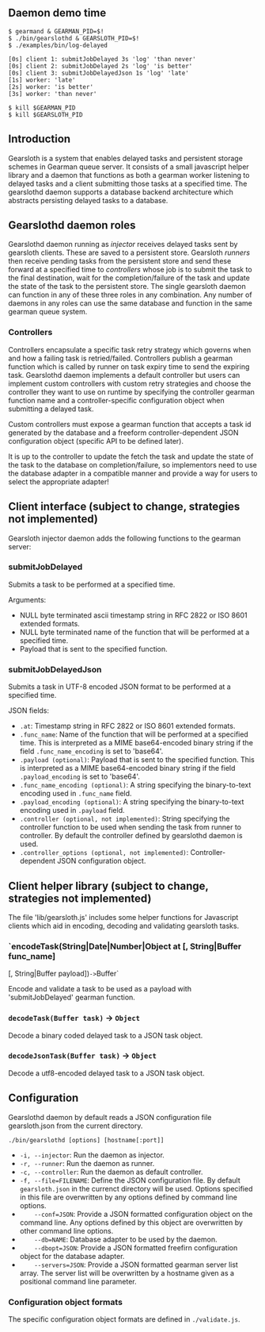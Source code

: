 ## Daemon demo time

    $ gearmand & GEARMAN_PID=$!
    $ ./bin/gearslothd & GEARSLOTH_PID=$!
    $ ./examples/bin/log-delayed

    [0s] client 1: submitJobDelayed 3s 'log' 'than never'
    [0s] client 2: submitJobDelayed 2s 'log' 'is better'
    [0s] client 3: submitJobDelayedJson 1s 'log' 'late'
    [1s] worker: 'late'
    [2s] worker: 'is better'
    [3s] worker: 'than never'

    $ kill $GEARMAN_PID
    $ kill $GEARSLOTH_PID

## Introduction

Gearsloth is a system that enables delayed tasks and persistent storage schemes
in Gearman queue server. It consists of a small javascript helper library and a
daemon that functions as both a gearman worker listening to delayed tasks and a
client submitting those tasks at a specified time. The gearslothd daemon
supports a database backend architecture which abstracts persisting delayed
tasks to a database.

## Gearslothd daemon roles

Gearslothd daemon running as *injector* receives delayed tasks sent by gearsloth
clients. These are saved to a persistent store. Gearsloth *runners* then
receive pending tasks from the persistent store and send these forward at a
specified time to *controllers* whose job is to submit the task to the final
destination, wait for the completion/failure of the task and update the state
of the task to the persistent store. The single gearsloth daemon can function in
any of these three roles in any combination. Any number of daemons in any roles
can use the same database and function in the same gearman queue system.

### Controllers

Controllers encapsulate a specific task retry strategy which governs when and
how a failing task is retried/failed. Controllers publish a gearman function
which is called by runner on task expiry time to send the expiring task.
Gearslothd daemon implements a default controller but users can implement
custom controllers with custom retry strategies and choose the controller
they want to use on runtime by specifying the controller gearman function name
and a controller-specific configuration object when submitting a delayed task.

Custom controllers must expose a gearman function that accepts a task id
generated by the database and a freeform controller-dependent JSON configuration
object (specific API to be defined later).

It is up to the controller to update the fetch the task and update the state of
the task to the database on completion/failure, so implementors need to use the
database adapter in a compatible manner and provide a way for users to select
the appropriate adapter!

## Client interface (subject to change, strategies not implemented)

Gearsloth injector daemon adds the following functions to the gearman server:

### submitJobDelayed

Submits a task to be performed at a specified time.

Arguments:

* NULL byte terminated ascii timestamp string in RFC 2822 or ISO 8601 extended
  formats.
* NULL byte terminated name of the function that will be performed at a
  specified time.
* Payload that is sent to the specified function.

### submitJobDelayedJson

Submits a task in UTF-8 encoded JSON format to be performed at a specified time.

JSON fields:

* `.at`: Timestamp string in RFC 2822 or ISO 8601 extended formats.
* `.func_name`: Name of the function that will be performed at a specified time.
  This is interpreted as a MIME base64-encoded binary string if the field
  `.func_name_encoding` is set to 'base64'.
* `.payload (optional)`: Payload that is sent to the specified function. This is
  interpreted as a MIME base64-encoded binary string if the field
  `.payload_encoding` is set to 'base64'.
* `.func_name_encoding (optional)`: A string specifying the binary-to-text
  encoding used in `.func_name` field.
* `.payload_encoding (optional)`: A string specifying the binary-to-text
  encoding used in `.payload` field.
* `.controller (optional, not implemented)`: String specifying the controller
  function to be used when sending the task from runner to controller. By
  default the controller defined by gearslothd daemon is used.
* `.controller_options (optional, not implemented)`: Controller-dependent
  JSON configuration object.

## Client helper library (subject to change, strategies not implemented)

The file 'lib/gearsloth.js' includes some helper functions for Javascript
clients which aid in encoding, decoding and validating gearsloth tasks.

### `encodeTask(String|Date|Number|Object at [, String|Buffer func_name]
[, String|Buffer payload])` -> `Buffer`

Encode and validate a task to be used as a payload with 'submitJobDelayed'
gearman function.

### `decodeTask(Buffer task)` -> `Object`

Decode a binary coded delayed task to a JSON task object.

### `decodeJsonTask(Buffer task)` -> `Object`

Decode a utf8-encoded delayed task to a JSON task object.

## Configuration

Gearslothd daemon by default reads a JSON configuration file gearsloth.json from
the current directory.

`./bin/gearslothd [options] [hostname[:port]]`

* `-i, --injector`: Run the daemon as injector.
* `-r, --runner`: Run the daemon as runner.
* `-c, --controller`: Run the daemon as default controller.
* `-f, --file=FILENAME`: Define the JSON configuration file. By default
  `gearsloth.json` in the currenct directory will be used. Options specified
  in this file are overwritten by any options defined by command line options.
* `    --conf=JSON`: Provide a JSON formatted configuration object on the
  command line. Any options defined by this object are overwritten by other
  command line options.
* `    --db=NAME`: Database adapter to be used by the daemon.
* `    --dbopt=JSON`: Provide a JSON formatted freefirn configuration object for
  the database adapter.
* `    --servers=JSON`: Provide a JSON formatted gearman server list array.
  The server list will be overwritten by a hostname given as a positional
  command line parameter.

### Configuration object formats

The specific configuration object formats are defined in `./validate.js`.
